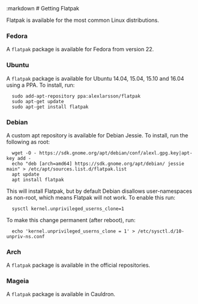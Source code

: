<section class=""><div class="container"><div class="row"><div class="col-lg-10 col-lg-offset-1">
:markdown
  # Getting Flatpak

  Flatpak is available for the most common Linux distributions.

  ### Fedora

  A `flatpak` package is available for Fedora from version 22.

  ### Ubuntu

  A `flatpak` package is available for Ubuntu 14.04, 15.04, 15.10 and 16.04 using a PPA. To install, run:

      sudo add-apt-repository ppa:alexlarsson/flatpak
      sudo apt-get update
      sudo apt-get install flatpak

  ### Debian

  A custom apt repository is available for Debian Jessie. To install, run the following as root:

      wget -O - https://sdk.gnome.org/apt/debian/conf/alexl.gpg.key|apt-key add -
      echo "deb [arch=amd64] https://sdk.gnome.org/apt/debian/ jessie main" > /etc/apt/sources.list.d/flatpak.list
      apt update
      apt install flatpak

  This will install Flatpak, but by default Debian disallows user-namespaces as non-root, which means Flatpak will not work. To enable this run:

      sysctl kernel.unprivileged_userns_clone=1

  To make this change permanent (after reboot), run:

      echo 'kernel.unprivileged_userns_clone = 1' > /etc/sysctl.d/10-unpriv-ns.conf

  ### Arch

  A `flatpak` package is available in the official repositories.

  ### Mageia

  A `flatpak` package is available in Cauldron.

</div></div></div></section>
